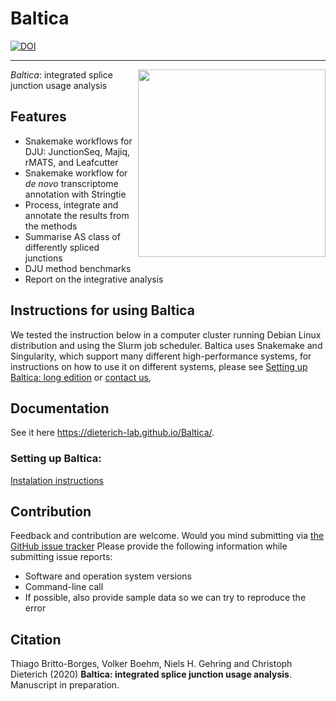 # Baltica

[![DOI](https://zenodo.org/badge/118789305.svg)](https://zenodo.org/badge/latestdoi/118789305)
___

 <img align="right" src="https://gist.githubusercontent.com/tbrittoborges/3c86ffbaa62e671771f443c65cb04fdc/raw/7ae0ea4a76e8f5464139ef34164c67de7a297ce8/baltica_logo.png" height="300"> *Baltica*: integrated splice junction usage analysis

## Features
- Snakemake workflows for DJU: JunctionSeq, Majiq, rMATS, and Leafcutter
- Snakemake workflow for _de novo_ transcriptome annotation with Stringtie
- Process, integrate and annotate the results from the methods  
- Summarise AS class of differently spliced junctions
- DJU method benchmarks 
- Report on the integrative analysis

## Instructions for using Baltica
We tested the instruction below in a computer cluster running Debian Linux distribution and using the Slurm job scheduler. Baltica uses Snakemake and Singularity, which support many different high-performance systems, for instructions on how to use it on different systems, please see 
[Setting up Baltica: long edition](docs/setup.md) or [contact us](https://github.com/dieterich-lab/Baltica/issues),

## Documentation

See it here https://dieterich-lab.github.io/Baltica/.

### Setting up Baltica:

[Instalation instructions](https://dieterich-lab.github.io/Baltica/setup.html)
     

## Contribution  

Feedback and contribution are welcome. Would you mind submitting via [the GitHub issue tracker](https://github.com/dieterich-lab/Baltica/issues)
Please provide the following information while submitting issue reports:
- Software and operation system versions
- Command-line call
- If possible, also provide sample data so we can try to reproduce the error  


## Citation
Thiago Britto-Borges, Volker Boehm, Niels H. Gehring and Christoph Dieterich (2020) __Baltica: integrated splice junction usage analysis__. 
Manuscript in preparation.
